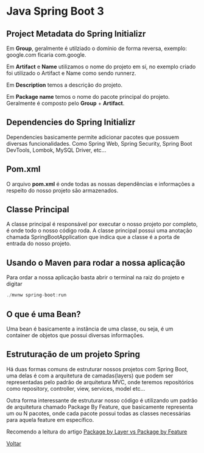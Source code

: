 # Java Spring Boot 3

## Project Metadata do Spring Initializr

Em **Group**, geralmente é utilziado o domínio de forma reversa, exemplo:
google.com ficaria com.google.

Em **Artifact** e **Name** utilizamos o nome do projeto em sí, no exemplo criado foi utilizado o Artifact e Name como sendo runnerz.

Em **Description** temos a descrição do projeto.

Em **Package name** temos o nome do pacote principal do projeto. Geralmente é composto pelo **Group** + **Artifact**.

## Dependencies do Spring Initializr

Dependencies basicamente permite adicionar pacotes que possuem diversas funcionalidades. Como Spring Web, Spring Security, Spring Boot DevTools, Lombok, MySQL Driver, etc...


## Pom.xml

O arquivo **pom.xml** é onde todas as nossas dependências e informações a respeito do nosso projeto são armazenados.

## Classe Principal

A classe principal é responsável por executar o nosso projeto por completo, é onde todo o nosso código roda. A classe principal possui uma anotação chamada SpringBootApplication que indica que a classe é a porta de entrada do nosso projeto.

## Usando o Maven para rodar a nossa aplicação

Para ordar a nossa aplicação basta abrir o terminal na raiz do projeto e digitar
```java
./mvnw spring-boot:run
```

## O que é uma Bean?

Uma bean é basicamente a instância de uma classe, ou seja, é um container de objetos que possui diversas informações.


## Estruturação de um projeto Spring

Há duas formas comuns de estruturar nossos projetos com Spring Boot, uma delas é com a arquitetura de camadas(layers) que podem ser representadas pelo padrão de arquitetura MVC, onde teremos repositórios como repository, controller, view, services, model etc...

Outra forma interessante de estruturar nosso código é utilizando um padrão de arquitetura chamado Package By Feature, que basicamente representa um ou N pacotes, onde cada pacote possui todas as classes necessárias para aquela feature em específico.

Recomendo a leitura do artigo [Package by Layer vs Package by Feature
](https://medium.com/sahibinden-technology/package-by-layer-vs-package-by-feature-7e89cde2ae3a)


[Voltar](README.md)
